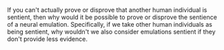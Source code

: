 ---
---

If you can't actually prove or disprove that another human individual is sentient, then why would it be possible to prove or disprove the sentience of a neural emulation. Specifically, if we take other human individuals as being sentient, why wouldn't we also consider emulations sentient if they don't provide less evidence.